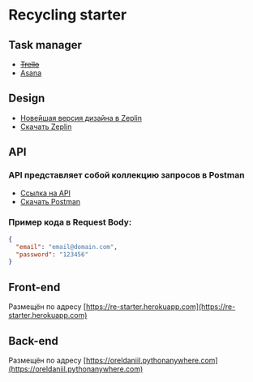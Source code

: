 # Recycling starter

## Task manager

+ ~~[Trello](https://trello.com/restarter/home)~~
+ [Asana](https://app.asana.com/0/home/1186317738561554)

## Design

+ [Новейшая версия дизайна в Zeplin](https://zpl.io/VOO0ypX)
+ [Скачать Zeplin](https://zeplin.io/)

## API

### API представляет собой коллекцию запросов в Postman

+ [Ссылка на API](https://re-starter.postman.co/collections/10561517-7d26442e-57b6-4b0e-9989-39d4c4fed441)
+ [Скачать Postman](https://www.postman.com/downloads/)

### Пример кода в Request Body:

```json
{
  "email": "email@domain.com",
  "password": "123456"
}
```

## Front-end

Размещён по адресу [https://re-starter.herokuapp.com](https://re-starter.herokuapp.com)

## Back-end

Размещён по адресу [https://oreldaniil.pythonanywhere.com](https://oreldaniil.pythonanywhere.com)

